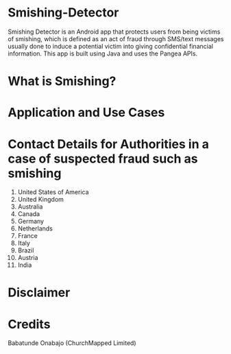 # Smishing-Detector
Smishing Detector is an Android app that protects users from being victims of smishing, which is defined as an act of fraud through SMS/text messages usually done to induce a potential victim into giving confidential financial information. This app is built using Java and uses the Pangea APIs.

# What is Smishing?

# Application and Use Cases

# Contact Details for Authorities in a case of suspected fraud such as smishing
1. United States of America
2. United Kingdom
3. Australia
4. Canada
5. Germany
6. Netherlands
7. France
8. Italy
9. Brazil
10. Austria
11. India

# Disclaimer

# Credits
Babatunde Onabajo (ChurchMapped Limited)
